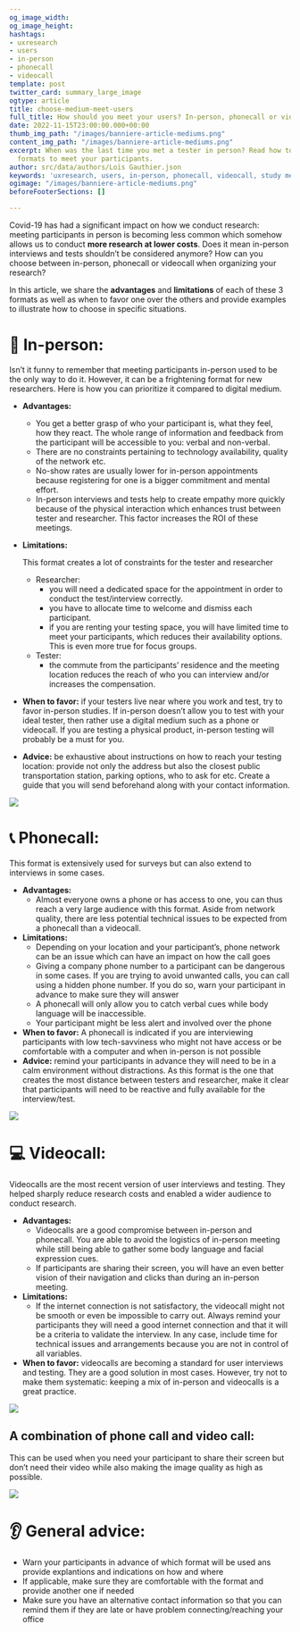 ```yaml
---
og_image_width: 
og_image_height: 
hashtags:
- uxresearch
- users
- in-person
- phonecall
- videocall
template: post
twitter_card: summary_large_image
ogtype: article
title: choose-medium-meet-users
full_title: How should you meet your users? In-person, phonecall or video call
date: 2022-11-15T23:00:00.000+00:00
thumb_img_path: "/images/banniere-article-mediums.png"
content_img_path: "/images/banniere-article-mediums.png"
excerpt: When was the last time you met a tester in person? Read how to choose between
  formats to meet your participants.
author: src/data/authors/Loïs Gauthier.json
keywords: 'uxresearch, users, in-person, phonecall, videocall, study medium, '
ogimage: "/images/banniere-article-mediums.png"
beforeFooterSections: []

---
```

Covid-19 has had a significant impact on how we conduct research: meeting participants in person is becoming less common which somehow allows us to conduct **more research at lower costs**. Does it mean in-person interviews and tests shouldn’t be considered anymore? How can you choose between in-person, phonecall or videocall when organizing your research?

In this article, we share the **advantages** and **limitations** of each of these 3 formats as well as when to favor one over the others and provide examples to illustrate how to choose in specific situations.

# 👥 In-person:

Isn’t it funny to remember that meeting participants in-person used to be the only way to do it. However, it can be a frightening format for new researchers. Here is how you can prioritize it compared to digital medium.

* **Advantages:**
  * You get a better grasp of who your participant is, what they feel, how they react. The whole range of information and feedback from the participant will be accessible to you: verbal and non-verbal.
  * There are no constraints pertaining to technology availability, quality of the network etc.
  * No-show rates are usually lower for in-person appointments because registering for one is a bigger commitment and mental effort.
  * In-person interviews and tests help to create empathy more quickly because of the physical interaction which enhances trust between tester and researcher. This factor increases the ROI of these meetings.
* **Limitations:**

  This format creates a lot of constraints for the tester and researcher
  * Researcher:
    * you will need a dedicated space for the appointment in order to conduct the test/interview correctly.
    * you have to allocate time to welcome and dismiss each participant.
    * if you are renting your testing space, you will have limited time to meet your participants, which reduces their availability options. This is even more true for focus groups.
  * Tester:
    * the commute from the participants’ residence and the meeting location reduces the reach of who you can interview and/or increases the compensation.
* **When to favor:** if your testers live near where you work and test, try to favor in-person studies. If in-person doesn’t allow you to test with your ideal tester, then rather use a digital medium such as a phone or videocall. If you are testing a physical product, in-person testing will probably be a must for you.
* **Advice:** be exhaustive about instructions on how to reach your testing location: provide not only the address but also the closest public transportation station, parking options, who to ask for etc. Create a guide that you will send beforehand along with your contact information.

![](/images/giphy-handshake.gif)

# 📞 Phonecall:

This format is extensively used for surveys but can also extend to interviews in some cases.

* **Advantages:**
  * Almost everyone owns a phone or has access to one, you can thus reach a very large audience with this format. Aside from network quality, there are less potential technical issues to be expected from a phonecall than a videocall.
* **Limitations:**
  * Depending on your location and your participant’s, phone network can be an issue which can have an impact on how the call goes
  * Giving a company phone number to a participant can be dangerous in some cases. If you are trying to avoid unwanted calls, you can call using a hidden phone number. If you do so, warn your participant in advance to make sure they will answer
  * A phonecall will only allow you to catch verbal cues while body language will be inaccessible.
  * Your participant might be less alert and involved over the phone
* **When to favor:** A phonecall is indicated if you are interviewing participants with low tech-savviness who might not have access or be comfortable with a computer and when in-person is not possible
* **Advice:** remind your participants in advance they will need to be in a calm environment without distractions. As this format is the one that creates the most distance between testers and researcher, make it clear that participants will need to be reactive and fully available for the interview/test.

![](/images/giphy-phonecall.gif)

# 💻 Videocall:

Videocalls are the most recent version of user interviews and testing. They helped sharply reduce research costs and enabled a wider audience to conduct research.

* **Advantages:**
  * Videocalls are a good compromise between in-person and phonecall. You are able to avoid the logistics of in-person meeting while still being able to gather some body language and facial expression cues.
  * If participants are sharing their screen, you will have an even better vision of their navigation and clicks than during an in-person meeting.
* **Limitations:**
  * If the internet connection is not satisfactory, the videocall might not be smooth or even be impossible to carry out. Always remind your participants they will need a good internet connection and that it will be a criteria to validate the interview. In any case, include time for technical issues and arrangements because you are not in control of all variables.
* **When to favor:** videocalls are becoming a standard for user interviews and testing. They are a good solution in most cases. However, try not to make them systematic: keeping a mix of in-person and videocalls is a great practice.

![](/images/virtual-background-otis-new.gif)

## A combination of phone call and video call:

This can be used when you need your participant to share their screen but don’t need their video while also making the image quality as high as possible.

![](/images/hello-phone-call.gif)

# 👂 General advice:

* Warn your participants in advance of which format will be used ans provide explantions and indications on how and where
* If applicable, make sure they are comfortable with the format and provide another one if needed
* Make sure you have an alternative contact information so that you can remind them if they are late or have problem connecting/reaching your office
